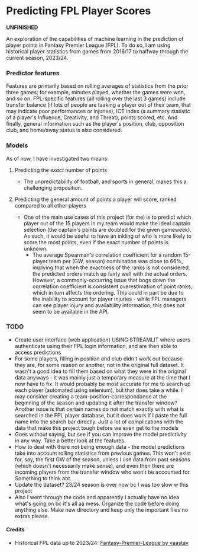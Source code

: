 # Predicting FPL Player Scores

**UNFINISHED**

An exploration of the capabilities of machine learning in the prediction of player points in Fantasy Premier League (FPL). To do so, I am using historical player statistics from games from 2016/17 to halfway through the current season, 2023/24. 

### Predictor features
Features are primarily based on rolling averages of statistics from the prior three games; for example, minutes played, whether the games were won, and so on. FPL-specific features (all rolling over the last 3 games) include transfer balance (if lots of people are taaking a player out of their team, that may indicate poor performances or injuries), ICT index (a summary statistic of a player's Influence, Creativity, and Threat), points scored, etc. And finally, general information such as the player's position, club, opposition club, and home/away status is also considered.

### Models
As of now, I have investigated two means: 

1. Predicting the *exact* number of points

   * The unpredictability of football, and sports in general, makes this a challenging proposition.

2. Predicting the general amount of points a player will score, ranked compared to all other players
   
   * One of the main use cases of this project (for me) is to predict which player out of the 15 players in my team would make the ideal captain selection (the captain's points are doubled for the given gameweek). As such, it would be useful to have an inkling of who is more likely to score the most points, even if the exact number of points is unknown.
      * The average Spearman's correlation coefficient for a random 15-player team per (GW, season) combination was close to 66%, implying that when the exactness of the ranks is not considered, the predicted orders match up fairly well with the actual orders. However, a commonly-occurring issue that bogs down the correlation coefficient is consistent overestimation of point ranks, which in turn affects the ordering. This could in part be due to the inability to account for player injuries - while FPL managers can see player injury and availability information, this does not seem to be available in the API.

### TODO
- Create user interface (web application) USING STREAMLIT where users authenticate using their FPL login information, and are then able to access predictions
- For some players, filling in position and club didn't work out because they are, for some reason or another, not in the original full dataset. It wasn't a good idea to fill them based on what they were in the original data anyways - it was mainly just a temporary measure at the time that I now have to fix. It would probably be most accurate for me to search up each player (automated using selenium), but that does take a while. I may consider creating a team-position-correspondance at the beginning of the season and updating it after the transfer window? Another issue is that certain names do not match exactly with what is searched in the FPL player database, but it does work if I paste the full name into the search bar directly. Just a lot of complications with the data that make this project tough before we even get to the models
- Goes without saying, but see if you can improve the model predictivity in any way. Take a better look at the features.
- How to deal with there not being enough data - the model predictions take into account rolling statistics from previous games. This won't exist for, say, the first GW of the season, unless I use data from past seasons (which doesn't necessarily make sense), and even then there are incoming players from the transfer window who won't be accounted for. Something to think abt.
- Update the dataset? 23/24 season is over now bc I was too slow w this project
- Also I went through the code and apparently I actually have no idea what's going on bc it's all aa mess. Organize the code before doing anything else. Make new directory and keep only the important files no extras please.

#### Credits
- Historical FPL data up to 2023/24: [Fantasy-Premier-League by vaastav](https://github.com/vaastav/Fantasy-Premier-League)
